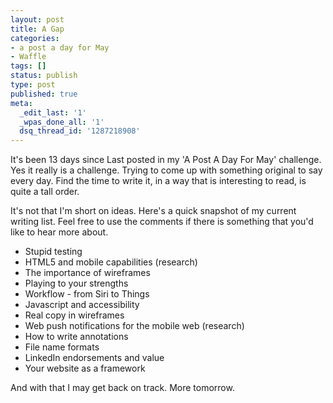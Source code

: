 ```yaml
---
layout: post
title: A Gap
categories:
- a post a day for May
- Waffle
tags: []
status: publish
type: post
published: true
meta:
  _edit_last: '1'
  _wpas_done_all: '1'
  dsq_thread_id: '1287218908'
---
```

<p>It's been 13 days since Last posted in my 'A Post A Day For May' challenge. Yes it really is a challenge. Trying to come up with something original to say every day. Find the time to write it, in a way that is interesting to read, is quite a tall order.</p>

<p>It's not that I'm short on ideas. Here's a quick snapshot of my current writing list. Feel free to use the comments if there is something that you'd like to hear more about.</p>

<ul>
<li>Stupid testing</li>
<li>HTML5 and mobile capabilities (research)</li>
<li>The importance of wireframes</li>
<li>Playing to your strengths</li>
<li>Workflow - from Siri to Things</li>
<li>Javascript and accessibility </li>
<li>Real copy in wireframes</li>
<li>Web push notifications for the mobile web (research)</li>
<li>How to write annotations</li>
<li>File name formats</li>
<li>LinkedIn endorsements and value</li>
<li>Your website as a framework</li>
</ul>

<p>And with that I may get back on track. More tomorrow.</p>
